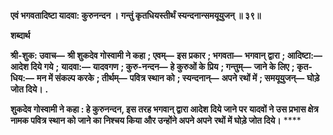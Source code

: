 **एवं भगवतादिष्टा यादवा: कुरुनन्दन ।** **गन्तुं कृतधियस्तीर्थं स्यन्दनान्समयूयुजन् ॥ ३९॥** 

**शब्दार्थ** 

**श्री-शुक: उवाच—** **श्री शुकदेव गोस्वामी ने कहा** **; एवम्—** **इस प्रकार** **; भगवता—** **भगवान् द्वारा** **; आदिष्टा:—** **आदेश दिये गये** **;** **यादवा:—** **यादवगण** **; कुरु-नन्दन—** **हे कुरुओं के प्रिय** **; गन्तुम्—** **जाने के लिए** **; कृत-धिय:—** **मन में संकल्प करके** **; तीर्थम्—** **पवित्र स्थान को** **; स्यन्दनान्—** **अपने रथों में** **; समयूयुजन्—** **घोड़े जोत दिये।** **.** 

**शुकदेव गोस्वामी ने कहा : हे कुरुनन्दन, इस तरह भगवान् द्वारा आदेश दिये जाने पर** **यादवों ने उस प्रभास क्षेत्र नामक पवित्र स्थान को जाने का निश्चय किया और उन्होंने अपने अपने** **रथों में घोड़े जोत दिये।** **** 